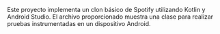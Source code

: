 Este proyecto implementa un clon básico de Spotify utilizando Kotlin y Android Studio. El archivo proporcionado muestra una clase para realizar pruebas instrumentadas en un dispositivo Android. 
